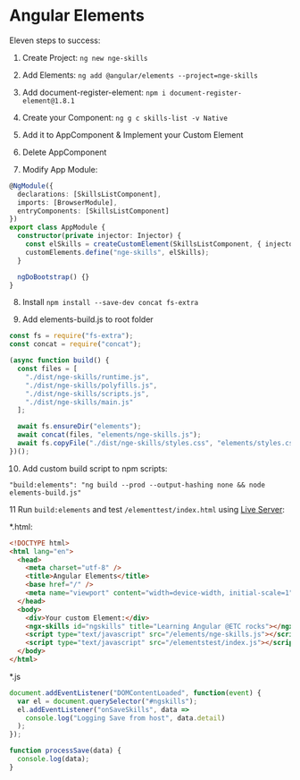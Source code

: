 # Angular Elements

Eleven steps to success:

1. Create Project: `ng new nge-skills`

2. Add Elements: `ng add @angular/elements --project=nge-skills`

3. Add document-register-element: `npm i document-register-element@1.8.1`

4. Create your Component: `ng g c skills-list -v Native`

5. Add it to AppComponent & Implement your Custom Element

6. Delete AppComponent

7. Modify App Module:

```typescript
@NgModule({
  declarations: [SkillsListComponent],
  imports: [BrowserModule],
  entryComponents: [SkillsListComponent]
})
export class AppModule {
  constructor(private injector: Injector) {
    const elSkills = createCustomElement(SkillsListComponent, { injector });
    customElements.define("nge-skills", elSkills);
  }

  ngDoBootstrap() {}
}
```

8. Install `npm install --save-dev concat fs-extra`

9. Add elements-build.js to root folder

```javascript
const fs = require("fs-extra");
const concat = require("concat");

(async function build() {
  const files = [
    "./dist/nge-skills/runtime.js",
    "./dist/nge-skills/polyfills.js",
    "./dist/nge-skills/scripts.js",
    "./dist/nge-skills/main.js"
  ];

  await fs.ensureDir("elements");
  await concat(files, "elements/nge-skills.js");
  await fs.copyFile("./dist/nge-skills/styles.css", "elements/styles.css");
})();
```

10. Add custom build script to npm scripts:

```
"build:elements": "ng build --prod --output-hashing none && node elements-build.js"
```

11 Run `build:elements` and test `/elementtest/index.html` using [Live Server](https://marketplace.visualstudio.com/items?itemName=ritwickdey.LiveServer):

\*.html:

```html
<!DOCTYPE html>
<html lang="en">
  <head>
    <meta charset="utf-8" />
    <title>Angular Elements</title>
    <base href="/" />
    <meta name="viewport" content="width=device-width, initial-scale=1" />
  </head>
  <body>
    <div>Your custom Element:</div>
    <ngx-skills id="ngskills" title="Learning Angular @ETC rocks"></ngx-skills>
    <script type="text/javascript" src="/elements/nge-skills.js"></script>
    <script type="text/javascript" src="/elementstest/index.js"></script>
  </body>
</html>
```

\*.js

```javascript
document.addEventListener("DOMContentLoaded", function(event) {
  var el = document.querySelector("#ngskills");
  el.addEventListener("onSaveSkills", data =>
    console.log("Logging Save from host", data.detail)
  );
});

function processSave(data) {
  console.log(data);
}
```
